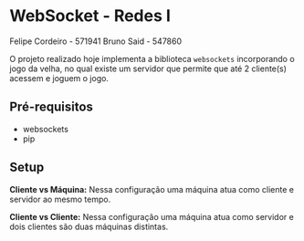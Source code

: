 # WebSocket - Redes I
Felipe Cordeiro - 571941
Bruno Said - 547860

O projeto realizado hoje implementa a biblioteca `websockets` incorporando o jogo da velha, no qual existe um servidor que permite que até 2 cliente(s) acessem e joguem o jogo.

## Pré-requisitos

- websockets
- pip

## Setup

**Cliente vs Máquina:**
Nessa configuração uma máquina atua como cliente e servidor ao mesmo tempo.

**Cliente vs Cliente:**
Nessa configuração uma máquina atua como servidor e dois clientes são duas máquinas distintas.